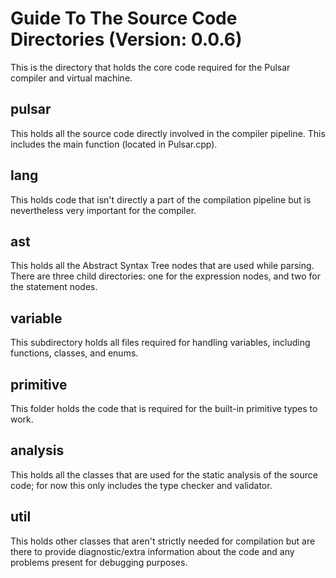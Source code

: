 # Guide To The Source Code Directories (Version: 0.0.6)

This is the directory that holds the core code required for the Pulsar compiler and virtual machine.

## pulsar
This holds all the source code directly involved in the compiler pipeline. This includes the main function (located in Pulsar.cpp).

## lang
This holds code that isn't directly a part of the compilation pipeline but is nevertheless very important for the compiler.

## ast
This holds all the Abstract Syntax Tree nodes that are used while parsing. There are three child directories: one for the expression nodes, and two for the statement nodes.

## variable
This subdirectory holds all files required for handling variables, including functions, classes, and enums.

## primitive
This folder holds the code that is required for the built-in primitive types to work.

## analysis
This holds all the classes that are used for the static analysis of the source code; for now this only includes the type checker and validator.

## util
This holds other classes that aren't strictly needed for compilation but are there to provide diagnostic/extra information about the code and any problems present for debugging purposes.
